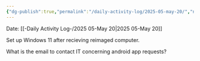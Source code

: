 ```yaml
---
{"dg-publish":true,"permalink":"/daily-activity-log/2025-05-may-20/","noteIcon":"","created":"2025-05-20T09:18:27.386-05:00"}
---
```


Date: [[-Daily Activity Log-/2025 05-May 20\|2025 05-May 20]]

Set up Windows 11 after recieving reimaged computer.

What is the email to contact IT concerning android app requests?